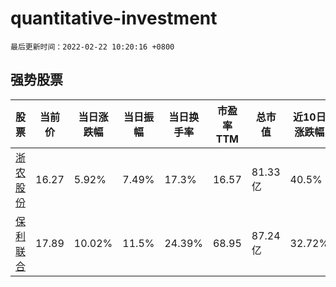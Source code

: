 # quantitative-investment

`最后更新时间：2022-02-22 10:20:16 +0800`

## 强势股票

|股票|当前价|当日涨跌幅|当日振幅|当日换手率|市盈率TTM|总市值|近10日涨跌幅|
|----|----|----|----|----|----|----|----|
|[浙农股份](https://xueqiu.com/S/SZ002758)|16.27|5.92%|7.49%|17.3%|16.57|81.33亿|40.5%|
|[保利联合](https://xueqiu.com/S/SZ002037)|17.89|10.02%|11.5%|24.39%|68.95|87.24亿|32.72%|
